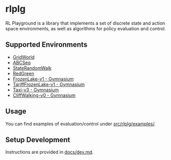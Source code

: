 # rlplg

RL Playground is a library that implements a set of discrete state and action space environments,
as well as algorithms for policy evaluation and control.

## Supported Environments

  - [GridWorld](docs/envs/gridworld.md)
  - [ABCSeq](docs/envs/abcseq.md)
  - [StateRandomWalk](docs/envs/staterandomwalk.md)
  - [RedGreen](docs/envs/redgreen.md)
  - [FrozenLake-v1 - Gymnasium](https://gymnasium.farama.org/environments/toy_text/frozen_lake/)
  - [TariffFrozenLake-v1 - Gymnasium](docs/envs/tarifffrozenlake-v1.md)
  - [Taxi-v3 - Gymnasium](https://gymnasium.farama.org/environments/toy_text/taxi/)
  - [CliffWalking-v0 - Gymnasium](https://gymnasium.farama.org/environments/toy_text/cliff_walking/)

## Usage

You can find examples of evaluation/control under [src/rlplg/examples/](src/rlplg/examples/).

## Setup Development

Instructions are provided in [docs/dev.md](docs/dev.md).
